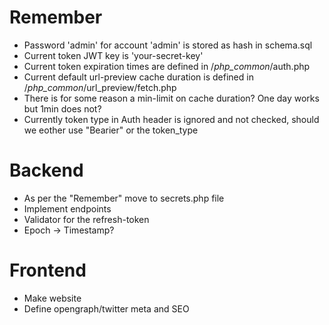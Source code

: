 # Remember
- Password 'admin' for account 'admin' is stored as hash in schema.sql
- Current token JWT key is 'your-secret-key'
- Current token expiration times are defined in /_php_common_/auth.php
- Current default url-preview cache duration is defined in /_php_common_/url_preview/fetch.php
- There is for some reason a min-limit on cache duration? One day works but 1min does not?
- Currently token type in Auth header is ignored and not checked, should we eother use "Bearier" or the token_type

# Backend
- As per the "Remember" move to secrets.php file
- Implement endpoints
- Validator for the refresh-token
- Epoch -> Timestamp?

# Frontend
- Make website
- Define opengraph/twitter meta and SEO
